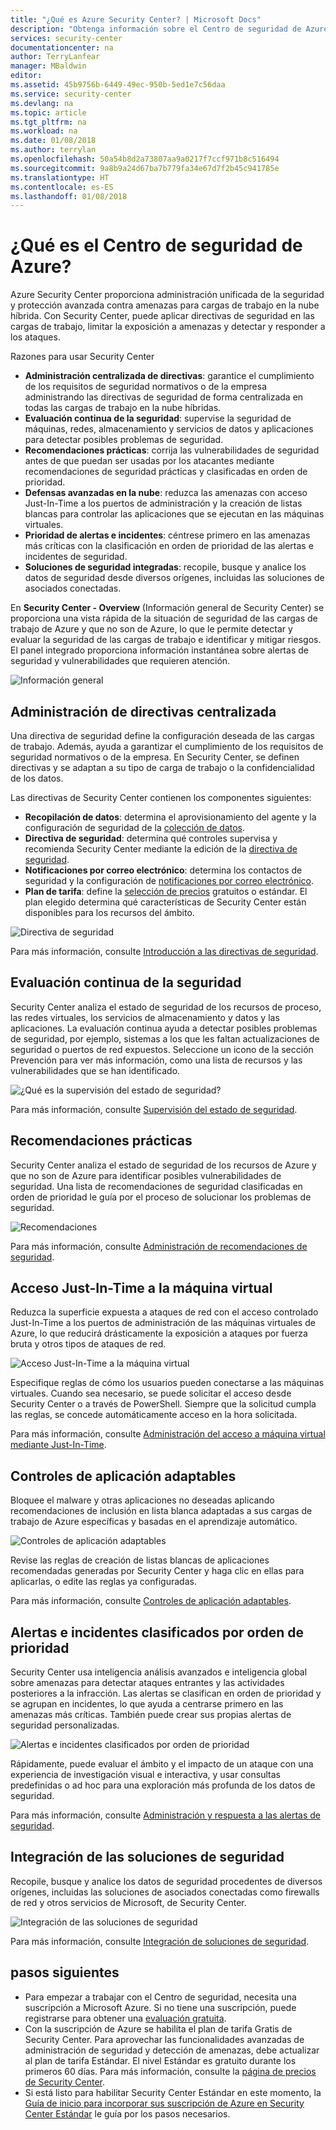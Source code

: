 ```yaml
---
title: "¿Qué es Azure Security Center? | Microsoft Docs"
description: "Obtenga información sobre el Centro de seguridad de Azure, sus capacidades clave y cómo funciona."
services: security-center
documentationcenter: na
author: TerryLanfear
manager: MBaldwin
editor: 
ms.assetid: 45b9756b-6449-49ec-950b-5ed1e7c56daa
ms.service: security-center
ms.devlang: na
ms.topic: article
ms.tgt_pltfrm: na
ms.workload: na
ms.date: 01/08/2018
ms.author: terrylan
ms.openlocfilehash: 50a54b8d2a73807aa9a0217f7ccf971b8c516494
ms.sourcegitcommit: 9a8b9a24d67ba7b779fa34e67d7f2b45c941785e
ms.translationtype: HT
ms.contentlocale: es-ES
ms.lasthandoff: 01/08/2018
---
```

# <a name="what-is-azure-security-center"></a>¿Qué es el Centro de seguridad de Azure?
Azure Security Center proporciona administración unificada de la seguridad y protección avanzada contra amenazas para cargas de trabajo en la nube híbrida. Con Security Center, puede aplicar directivas de seguridad en las cargas de trabajo, limitar la exposición a amenazas y detectar y responder a los ataques.

Razones para usar Security Center

- **Administración centralizada de directivas**: garantice el cumplimiento de los requisitos de seguridad normativos o de la empresa administrando las directivas de seguridad de forma centralizada en todas las cargas de trabajo en la nube híbridas.
- **Evaluación continua de la seguridad**: supervise la seguridad de máquinas, redes, almacenamiento y servicios de datos y aplicaciones para detectar posibles problemas de seguridad.
- **Recomendaciones prácticas**: corrija las vulnerabilidades de seguridad antes de que puedan ser usadas por los atacantes mediante recomendaciones de seguridad prácticas y clasificadas en orden de prioridad.
- **Defensas avanzadas en la nube**: reduzca las amenazas con acceso Just-In-Time a los puertos de administración y la creación de listas blancas para controlar las aplicaciones que se ejecutan en las máquinas virtuales.
- **Prioridad de alertas e incidentes**: céntrese primero en las amenazas más críticas con la clasificación en orden de prioridad de las alertas e incidentes de seguridad.
- **Soluciones de seguridad integradas**: recopile, busque y analice los datos de seguridad desde diversos orígenes, incluidas las soluciones de asociados conectadas.

En **Security Center - Overview** (Información general de Security Center) se proporciona una vista rápida de la situación de seguridad de las cargas de trabajo de Azure y que no son de Azure, lo que le permite detectar y evaluar la seguridad de las cargas de trabajo e identificar y mitigar riesgos. El panel integrado proporciona información instantánea sobre alertas de seguridad y vulnerabilidades que requieren atención.

![Información general][1]

## <a name="centralized-policy-management"></a>Administración de directivas centralizada
Una directiva de seguridad define la configuración deseada de las cargas de trabajo. Además, ayuda a garantizar el cumplimiento de los requisitos de seguridad normativos o de la empresa. En Security Center, se definen directivas y se adaptan a su tipo de carga de trabajo o la confidencialidad de los datos.

Las directivas de Security Center contienen los componentes siguientes:

- **Recopilación de datos**: determina el aprovisionamiento del agente y la configuración de seguridad de la [colección de datos](security-center-enable-data-collection.md).
- **Directiva de seguridad**: determina qué controles supervisa y recomienda Security Center mediante la edición de la [directiva de seguridad](security-center-policies.md).
- **Notificaciones por correo electrónico**: determina los contactos de seguridad y la configuración de [notificaciones por correo electrónico](security-center-provide-security-contact-details.md).
- **Plan de tarifa**: define la [selección de precios](security-center-pricing.md) gratuitos o estándar. El plan elegido determina qué características de Security Center están disponibles para los recursos del ámbito.

![Directiva de seguridad][2]

Para más información, consulte [Introducción a las directivas de seguridad](security-center-policies-overview.md).

## <a name="continuous-security-assessment"></a>Evaluación continua de la seguridad
Security Center analiza el estado de seguridad de los recursos de proceso, las redes virtuales, los servicios de almacenamiento y datos y las aplicaciones. La evaluación continua ayuda a detectar posibles problemas de seguridad, por ejemplo, sistemas a los que les faltan actualizaciones de seguridad o puertos de red expuestos. Seleccione un icono de la sección Prevención para ver más información, como una lista de recursos y las vulnerabilidades que se han identificado.

![¿Qué es la supervisión del estado de seguridad?][3]

Para más información, consulte [Supervisión del estado de seguridad](security-center-monitoring.md).

## <a name="actionable-recommendations"></a>Recomendaciones prácticas
Security Center analiza el estado de seguridad de los recursos de Azure y que no son de Azure para identificar posibles vulnerabilidades de seguridad. Una lista de recomendaciones de seguridad clasificadas en orden de prioridad le guía por el proceso de solucionar los problemas de seguridad.

![Recomendaciones][4]

Para más información, consulte [Administración de recomendaciones de seguridad](security-center-recommendations.md).

## <a name="just-in-time-vm-access"></a>Acceso Just-In-Time a la máquina virtual
Reduzca la superficie expuesta a ataques de red con el acceso controlado Just-In-Time a los puertos de administración de las máquinas virtuales de Azure, lo que reducirá drásticamente la exposición a ataques por fuerza bruta y otros tipos de ataques de red.

![Acceso Just-In-Time a la máquina virtual][5]

Especifique reglas de cómo los usuarios pueden conectarse a las máquinas virtuales. Cuando sea necesario, se puede solicitar el acceso desde Security Center o a través de PowerShell. Siempre que la solicitud cumpla las reglas, se concede automáticamente acceso en la hora solicitada.

Para más información, consulte [Administración del acceso a máquina virtual mediante Just-In-Time](security-center-just-in-time.md).

## <a name="adaptive-application-controls"></a>Controles de aplicación adaptables
Bloquee el malware y otras aplicaciones no deseadas aplicando recomendaciones de inclusión en lista blanca adaptadas a sus cargas de trabajo de Azure específicas y basadas en el aprendizaje automático.

![Controles de aplicación adaptables][6]

Revise las reglas de creación de listas blancas de aplicaciones recomendadas generadas por Security Center y haga clic en ellas para aplicarlas, o edite las reglas ya configuradas.

Para más información, consulte [Controles de aplicación adaptables](security-center-adaptive-application.md).

## <a name="prioritized-alerts-and-incidents"></a>Alertas e incidentes clasificados por orden de prioridad
Security Center usa inteligencia análisis avanzados e inteligencia global sobre amenazas para detectar ataques entrantes y las actividades posteriores a la infracción. Las alertas se clasifican en orden de prioridad y se agrupan en incidentes, lo que ayuda a centrarse primero en las amenazas más críticas. También puede crear sus propias alertas de seguridad personalizadas.

![Alertas e incidentes clasificados por orden de prioridad][7]

Rápidamente, puede evaluar el ámbito y el impacto de un ataque con una experiencia de investigación visual e interactiva, y usar consultas predefinidas o ad hoc para una exploración más profunda de los datos de seguridad.

Para más información, consulte [Administración y respuesta a las alertas de seguridad](security-center-managing-and-responding-alerts.md).

## <a name="integrate-your-security-solutions"></a>Integración de las soluciones de seguridad
Recopile, busque y analice los datos de seguridad procedentes de diversos orígenes, incluidas las soluciones de asociados conectadas como firewalls de red y otros servicios de Microsoft, de Security Center.

![Integración de las soluciones de seguridad][8]

Para más información, consulte [Integración de soluciones de seguridad](security-center-partner-integration.md).

## <a name="next-steps"></a>pasos siguientes

- Para empezar a trabajar con el Centro de seguridad, necesita una suscripción a Microsoft Azure. Si no tiene una suscripción, puede registrarse para obtener una [evaluación gratuita](https://azure.microsoft.com/free/).
- Con la suscripción de Azure se habilita el plan de tarifa Gratis de Security Center. Para aprovechar las funcionalidades avanzadas de administración de seguridad y detección de amenazas, debe actualizar al plan de tarifa Estándar. El nivel Estándar es gratuito durante los primeros 60 días. Para más información, consulte la [página de precios de Security Center](https://azure.microsoft.com/pricing/details/security-center/).
- Si está listo para habilitar Security Center Estándar en este momento, la [Guía de inicio para incorporar sus suscripción de Azure en Security Center Estándar](security-center-get-started.md) le guía por los pasos necesarios.


<!--Image references-->
[1]: ./media/security-center-intro/overview.png
[2]: ./media/security-center-intro/security-policy.png
[3]: ./media/security-center-intro/compute.png
[4]: ./media/security-center-intro/recommendations.png
[5]: ./media/security-center-intro/just-in-time-vm-access.png
[6]: ./media/security-center-intro/adaptive-app-controls.png
[7]: ./media/security-center-intro/security-alerts.png
[8]: ./media/security-center-intro/security-solutions.png
